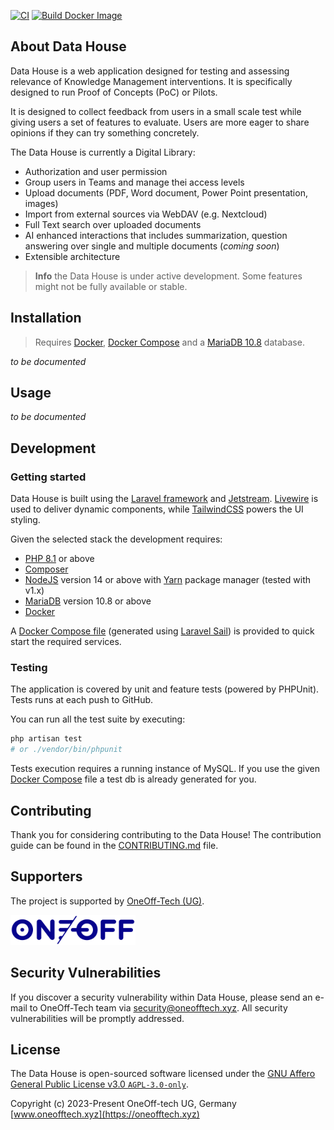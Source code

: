 [![CI](https://github.com/data-house/data-house/actions/workflows/ci.yml/badge.svg)](https://github.com/data-house/data-house/actions/workflows/ci.yml) [![Build Docker Image](https://github.com/data-house/data-house/actions/workflows/docker.yml/badge.svg)](https://github.com/data-house/data-house/actions/workflows/docker.yml)


## About Data House

Data House is a web application designed for testing and assessing relevance of Knowledge Management interventions.
It is specifically designed to run Proof of Concepts (PoC) or Pilots.

It is designed to collect feedback from users in a small scale test while giving users a set of features to evaluate. Users are more eager to share opinions if they can try something concretely.

The Data House is currently a Digital Library:

- Authorization and user permission
- Group users in Teams and manage thei access levels
- Upload documents (PDF, Word document, Power Point presentation, images)
- Import from external sources via WebDAV (e.g. Nextcloud)
- Full Text search over uploaded documents
- AI enhanced interactions that includes summarization, question answering over single and multiple documents (_coming soon_)
- Extensible architecture

> **Info** the Data House is under active development. Some features might not be fully available or stable.

## Installation

> Requires [Docker](https://www.docker.com/), [Docker Compose](https://docs.docker.com/compose/) and a [MariaDB 10.8](https://mariadb.org/) database.

_to be documented_

## Usage

_to be documented_


## Development

### Getting started

Data House is built using the [Laravel framework](https://laravel.com/) and 
[Jetstream](https://jetstream.laravel.com/2.x/introduction.html). 
[Livewire](https://laravel-livewire.com/) is used to deliver dynamic
components, while [TailwindCSS](https://tailwindcss.com/) powers
the UI styling.

Given the selected stack the development requires:

- [PHP 8.1](https://www.php.net/) or above
- [Composer](https://getcomposer.org/)
- [NodeJS](https://nodejs.org/en/) version 14 or above with [Yarn](https://yarnpkg.com/getting-started/install) package manager (tested with v1.x)
- [MariaDB](https://mariadb.org/) version 10.8 or above
- [Docker](https://www.docker.com/)

A [Docker Compose file](./docker-compose.yml) (generated using [Laravel Sail](https://laravel.com/docs/10.x/sail)) is provided to quick start the required services.

### Testing

The application is covered by unit and feature tests (powered by PHPUnit).
Tests runs at each push to GitHub.

You can run all the test suite by executing:

```bash
php artisan test
# or ./vendor/bin/phpunit
```

Tests execution requires a running instance of MySQL. If you use the given [Docker Compose](./docker-compose.yml) file a test db is already generated for you.


## Contributing

Thank you for considering contributing to the Data House! The contribution guide can be found in the [CONTRIBUTING.md](./.github/CONTRIBUTING.md) file.


## Supporters

The project is supported by [OneOff-Tech (UG)](https://oneofftech.de).

<p align="left"><a href="https://oneofftech.de" target="_blank"><img src="https://raw.githubusercontent.com/OneOffTech/.github/main/art/oneofftech-logo.svg" width="200"></a></p>

## Security Vulnerabilities

If you discover a security vulnerability within Data House, please send an e-mail to OneOff-Tech team via [security@oneofftech.xyz](mailto:security@oneofftech.xyz). All security vulnerabilities will be promptly addressed.

## License

The Data House is open-sourced software licensed under the [GNU Affero General Public License v3.0 `AGPL-3.0-only`](https://opensource.org/license/agpl-v3/).

Copyright (c) 2023-Present OneOff-tech UG, Germany [www.oneofftech.xyz](https://oneofftech.xyz)

